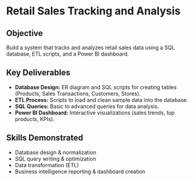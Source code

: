 # Retail Sales Tracking and Analysis

## Objective
Build a system that tracks and analyzes retail sales data using a SQL database, ETL scripts, and a Power BI dashboard.

## Key Deliverables
- **Database Design:** ER diagram and SQL scripts for creating tables (Products, Sales Transactions, Customers, Stores).
- **ETL Process:** Scripts to load and clean sample data into the database.
- **SQL Queries:** Basic to advanced queries for data analysis.
- **Power BI Dashboard:** Interactive visualizations (sales trends, top products, KPIs).

## Skills Demonstrated
- Database design & normalization
- SQL query writing & optimization
- Data transformation (ETL)
- Business intelligence reporting & dashboard creation
